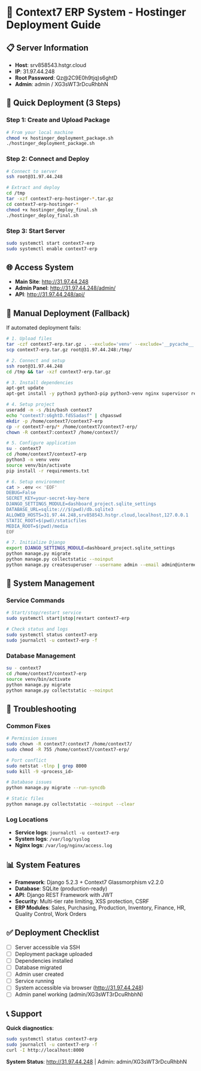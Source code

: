 # 🚀 Context7 ERP System - Hostinger Deployment Guide

## 📋 Server Information
- **Host**: srv858543.hstgr.cloud  
- **IP**: 31.97.44.248
- **Root Password**: Qz@2C9E0h9tjq)s6ghtD
- **Admin**: admin / XG3sWT3rDcuRhbhN

## 🎯 Quick Deployment (3 Steps)

### Step 1: Create and Upload Package
```bash
# From your local machine
chmod +x hostinger_deployment_package.sh
./hostinger_deployment_package.sh
```

### Step 2: Connect and Deploy
```bash
# Connect to server
ssh root@31.97.44.248

# Extract and deploy
cd /tmp
tar -xzf context7-erp-hostinger-*.tar.gz
cd context7-erp-hostinger-*
chmod +x hostinger_deploy_final.sh
./hostinger_deploy_final.sh
```

### Step 3: Start Server
```bash
sudo systemctl start context7-erp
sudo systemctl enable context7-erp
```

## 🌐 Access System

- **Main Site**: http://31.97.44.248
- **Admin Panel**: http://31.97.44.248/admin/
- **API**: http://31.97.44.248/api/

## 🔧 Manual Deployment (Fallback)

If automated deployment fails:

```bash
# 1. Upload files
tar -czf context7-erp.tar.gz . --exclude='venv' --exclude='__pycache__' --exclude='.git'
scp context7-erp.tar.gz root@31.97.44.248:/tmp/

# 2. Connect and setup
ssh root@31.97.44.248
cd /tmp && tar -xzf context7-erp.tar.gz

# 3. Install dependencies
apt-get update
apt-get install -y python3 python3-pip python3-venv nginx supervisor redis-server

# 4. Setup project
useradd -m -s /bin/bash context7
echo "context7:s6ghtD.fdSSadasf" | chpasswd
mkdir -p /home/context7/context7-erp
cp -r context7-erp/* /home/context7/context7-erp/
chown -R context7:context7 /home/context7/

# 5. Configure application
su - context7
cd /home/context7/context7-erp
python3 -m venv venv
source venv/bin/activate
pip install -r requirements.txt

# 6. Setup environment
cat > .env << 'EOF'
DEBUG=False
SECRET_KEY=your-secret-key-here
DJANGO_SETTINGS_MODULE=dashboard_project.sqlite_settings
DATABASE_URL=sqlite:///$(pwd)/db.sqlite3
ALLOWED_HOSTS=31.97.44.248,srv858543.hstgr.cloud,localhost,127.0.0.1
STATIC_ROOT=$(pwd)/staticfiles
MEDIA_ROOT=$(pwd)/media
EOF

# 7. Initialize Django
export DJANGO_SETTINGS_MODULE=dashboard_project.sqlite_settings
python manage.py migrate
python manage.py collectstatic --noinput
python manage.py createsuperuser --username admin --email admin@intermeks.com
```

## 🎯 System Management

### Service Commands
```bash
# Start/stop/restart service
sudo systemctl start|stop|restart context7-erp

# Check status and logs
sudo systemctl status context7-erp
sudo journalctl -u context7-erp -f
```

### Database Management
```bash
su - context7
cd /home/context7/context7-erp
source venv/bin/activate
python manage.py migrate
python manage.py collectstatic --noinput
```

## 🚨 Troubleshooting

### Common Fixes
```bash
# Permission issues
sudo chown -R context7:context7 /home/context7/
sudo chmod -R 755 /home/context7/context7-erp/

# Port conflict
sudo netstat -tlnp | grep 8000
sudo kill -9 <process_id>

# Database issues
python manage.py migrate --run-syncdb

# Static files
python manage.py collectstatic --noinput --clear
```

### Log Locations
- **Service logs**: `journalctl -u context7-erp`
- **System logs**: `/var/log/syslog`
- **Nginx logs**: `/var/log/nginx/access.log`

## 📊 System Features

- **Framework**: Django 5.2.3 + Context7 Glassmorphism v2.2.0
- **Database**: SQLite (production-ready)
- **API**: Django REST Framework with JWT
- **Security**: Multi-tier rate limiting, XSS protection, CSRF
- **ERP Modules**: Sales, Purchasing, Production, Inventory, Finance, HR, Quality Control, Work Orders

## ✅ Deployment Checklist

- [ ] Server accessible via SSH
- [ ] Deployment package uploaded
- [ ] Dependencies installed
- [ ] Database migrated
- [ ] Admin user created
- [ ] Service running
- [ ] System accessible via browser (http://31.97.44.248)
- [ ] Admin panel working (admin/XG3sWT3rDcuRhbhN)

## 📞 Support

**Quick diagnostics**:
```bash
sudo systemctl status context7-erp
sudo journalctl -u context7-erp -f
curl -I http://localhost:8000
```

**System Status**: http://31.97.44.248 | Admin: admin/XG3sWT3rDcuRhbhN 